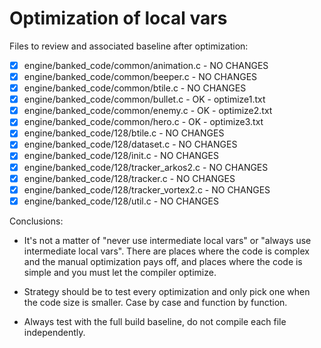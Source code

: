 # Optimization of local vars

Files to review and associated baseline after optimization:

- [x] engine/banked_code/common/animation.c - NO CHANGES
- [x] engine/banked_code/common/beeper.c - NO CHANGES
- [x] engine/banked_code/common/btile.c - NO CHANGES
- [x] engine/banked_code/common/bullet.c - OK - optimize1.txt
- [x] engine/banked_code/common/enemy.c - OK - optimize2.txt
- [x] engine/banked_code/common/hero.c - OK - optimize3.txt
- [x] engine/banked_code/128/btile.c - NO CHANGES
- [x] engine/banked_code/128/dataset.c - NO CHANGES
- [x] engine/banked_code/128/init.c - NO CHANGES
- [x] engine/banked_code/128/tracker_arkos2.c - NO CHANGES
- [x] engine/banked_code/128/tracker.c - NO CHANGES
- [x] engine/banked_code/128/tracker_vortex2.c - NO CHANGES
- [x] engine/banked_code/128/util.c - NO CHANGES

Conclusions:

- It's not a matter of "never use intermediate local vars" or "always use
  intermediate local vars".  There are places where the code is complex and
  the manual optimization pays off, and places where the code is simple and
  you must let the compiler optimize.

- Strategy should be to test every optimization and only pick one when the
  code size is smaller. Case by case and function by function.

- Always test with the full build baseline, do not compile each file
  independently.
